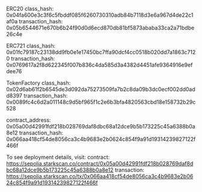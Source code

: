 ERC20
class_hash: 0x04fa600e3c3f6c5fbddf085f6260730310adb84b7118d3e6a967d4de22c1af0a
transaction_hash: 0x05b6544671e670b6b24f90d0d6ecd870db81bf5873ababa33ca2a71bdbe26c4e


ERC721
class_hash: 0x01fc79187c23138dd9fb0e1e17450bc7ffa90dcf4cc0518b020dd7a1863c7120
transaction_hash: 0x0769617a2f8d622345f007b836c4da585d3a4382d4451afe9364916e9efdee76

TokenFactory
class_hash: 0x02d6ab61f2b6545de3d092da75273509fa7b2c8da09b3dc0ecf002dd0add8397
transaction_hash: 0x0089fc4c6d2a011148c9d5bf965f1c2e6b3bfa4820563cbd18e158732b29c528

contract_address: 0x05a00d42991fdf218b028769daf8dbc68a12dce9b5b173225c45a6388b0a8e12
transaction_hash: 0x066aa418cf54de8056ca3c4b9683e2b0624c854f9a91d19314239827122f466f

To see deployment details, visit:
contract: https://sepolia.starkscan.co/contract/0x05a00d42991fdf218b028769daf8dbc68a12dce9b5b173225c45a6388b0a8e12
transaction: https://sepolia.starkscan.co/tx/0x066aa418cf54de8056ca3c4b9683e2b0624c854f9a91d19314239827122f466f